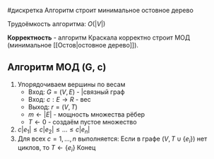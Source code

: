 #дискретка
Алгоритм строит минимальное остовное дерево

Трудоёмкость алгоритма: $O(|V|)$

**Корректность** - алгоритм Краскала корректно строит МОД (минимальное [[Остов|остовное дерево]]).

## Алгоритм МОД (G, c)
1. Упорядочиваем вершины по весам
	- Вход: $G = (V, E)$ - |связный граф
	- Вход: $c: E \to R$ - вес
	- Выход: $r = (V, T)$
	- $m \leftarrow |E|$ - мощность множества рёбер
	- $T \leftarrow 0$ - создаём пустое множество
2. $c|e_1| \leq c|e_2| \leq \dots \leq c|e_n|$
3. Для всех $c = 1, \dots, n$ выполняется:
	Если в графе $(V, T \cup \{ e_i\})$ нет циклов, то $T \leftarrow \{ e_i \}$
Конец
